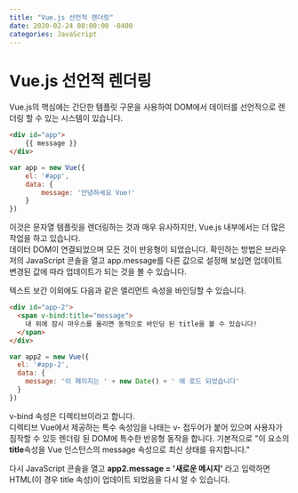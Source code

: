 ```yaml
---
title: "Vue.js 선언적 렌더링"
date: 2020-02-24 08:00:00 -0400
categories: JavaScript
---
```

# Vue.js 선언적 렌더링

Vue.js의 핵심에는 간단한 템플릿 구문을 사용하여 DOM에서 데이터를 선언적으로 렌더링 할 수 있는 시스템이 있습니다.

```html
<div id="app">
    {{ message }}
</div>
```
```javascript
var app = new Vue({
    el: '#app',
    data: {
        message: '안녕하세요 Vue!'
    }
})
```

이것은 문자열 템플릿을 렌더링하는 것과 매우 유사하지만, Vue.js 내부에서는 더 많은 작업을 하고 있습니다.  
데이터 DOM이 연결되었으며 모든 것이 반응형이 되었습니다. 
확인하는 방법은 브라우저의 JavaScript 콘솔을 열고 app.message를 다른 값으로 설정해 보십면 업데이트 변경된 값에 따라 업데이트가 되는 것을 볼 수 있습니다.

텍스트 보간 이외에도 다음과 같은 엘리먼트 속성을 바인딩할 수 있습니다.
```html
<div id="app-2">
  <span v-bind:title="message">
    내 위에 잠시 마우스를 올리면 동적으로 바인딩 된 title을 볼 수 있습니다!
  </span>
</div>
```
```javascript
var app2 = new Vue({
  el: '#app-2',
  data: {
    message: '이 페이지는 ' + new Date() + ' 에 로드 되었습니다'
  }
})
```
v-bind 속성은 디렉티브이라고 합니다.  
디렉티브 Vue에서 제공하는 특수 속성임을 나태는 v- 접두어가 붙어 있으며 사용자가 짐작할 수 있듯 렌더링 된 DOM에 특수한 반응형 동작을 합니다. 기본적으로 "이 요소의 **title**속성을 Vue 인스턴스의 message 속성으로 최신 상태를 유지합니다."

다시 JavaScript 콘솔을 열고 **app2.message = '새로운 메시지'** 라고 입력하면 HTML(이 경우 title 속성)이 업데이트 되었음을 다시 알 수 있습니다.